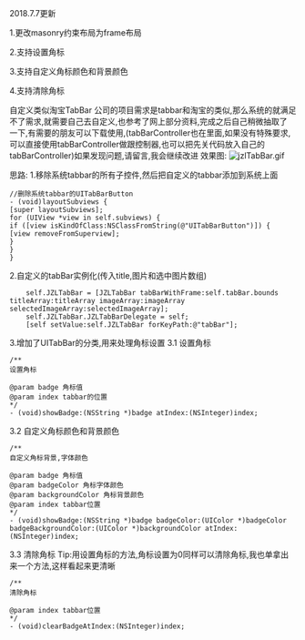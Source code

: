 
2018.7.7更新

1.更改masonry约束布局为frame布局

2.支持设置角标

3.支持自定义角标颜色和背景颜色

4.支持清除角标



自定义类似淘宝TabBar
公司的项目需求是tabbar和淘宝的类似,那么系统的就满足不了需求,就需要自己去自定义,也参考了网上部分资料,完成之后自己稍微抽取了 一下,有需要的朋友可以下载使用,(tabBarController也在里面,如果没有特殊要求,可以直接使用tabBarController做跟控制器,也可以把先关代码放入自己的tabBarController)如果发现问题,请留言,我会继续改进
效果图:
![jzlTabBar.gif](https://upload-images.jianshu.io/upload_images/2278500-fbf8212547263c4f.gif?imageMogr2/auto-orient/strip)


思路:
1.移除系统tabbar的所有子控件,然后把自定义的tabbar添加到系统上面
```
//删除系统tabbar的UITabBarButton
- (void)layoutSubviews {
[super layoutSubviews];
for (UIView *view in self.subviews) {
if ([view isKindOfClass:NSClassFromString(@"UITabBarButton")]) {
[view removeFromSuperview];
}
}
}
```
2.自定义的tabBar实例化(传入title,图片和选中图片数组)
```
    self.JZLTabBar = [JZLTabBar tabBarWithFrame:self.tabBar.bounds titleArray:titleArray imageArray:imageArray selectedImageArray:selectedImageArray];
    self.JZLTabBar.JZLTabBarDelegate = self;
    [self setValue:self.JZLTabBar forKeyPath:@"tabBar"];
```
3.增加了UITabBar的分类,用来处理角标设置
3.1 设置角标
```
/**
设置角标

@param badge 角标值
@param index tabbar的位置
*/
- (void)showBadge:(NSString *)badge atIndex:(NSInteger)index;

```

3.2 自定义角标颜色和背景颜色
```
/**
自定义角标背景,字体颜色

@param badge 角标值
@param badgeColor 角标字体颜色
@param backgroundColor 角标背景颜色
@param index tabbar位置
*/
- (void)showBadge:(NSString *)badge badgeColor:(UIColor *)badgeColor badgeBackgroundColor:(UIColor *)backgroundColor atIndex:(NSInteger)index;
```
3.3 清除角标
Tip:用设置角标的方法,角标设置为0同样可以清除角标,我也单拿出来一个方法,这样看起来更清晰
```
/**
清除角标

@param index tabbar位置
*/
- (void)clearBadgeAtIndex:(NSInteger)index;
```
